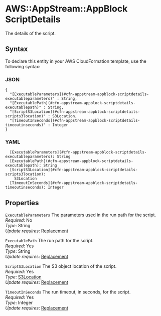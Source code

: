 # AWS::AppStream::AppBlock ScriptDetails<a name="aws-properties-appstream-appblock-scriptdetails"></a>

The details of the script\.

## Syntax<a name="aws-properties-appstream-appblock-scriptdetails-syntax"></a>

To declare this entity in your AWS CloudFormation template, use the following syntax:

### JSON<a name="aws-properties-appstream-appblock-scriptdetails-syntax.json"></a>

```
{
  "[ExecutableParameters](#cfn-appstream-appblock-scriptdetails-executableparameters)" : String,
  "[ExecutablePath](#cfn-appstream-appblock-scriptdetails-executablepath)" : String,
  "[ScriptS3Location](#cfn-appstream-appblock-scriptdetails-scripts3location)" : S3Location,
  "[TimeoutInSeconds](#cfn-appstream-appblock-scriptdetails-timeoutinseconds)" : Integer
}
```

### YAML<a name="aws-properties-appstream-appblock-scriptdetails-syntax.yaml"></a>

```
  [ExecutableParameters](#cfn-appstream-appblock-scriptdetails-executableparameters): String
  [ExecutablePath](#cfn-appstream-appblock-scriptdetails-executablepath): String
  [ScriptS3Location](#cfn-appstream-appblock-scriptdetails-scripts3location): 
    S3Location
  [TimeoutInSeconds](#cfn-appstream-appblock-scriptdetails-timeoutinseconds): Integer
```

## Properties<a name="aws-properties-appstream-appblock-scriptdetails-properties"></a>

`ExecutableParameters`  <a name="cfn-appstream-appblock-scriptdetails-executableparameters"></a>
The parameters used in the run path for the script\.  
*Required*: No  
*Type*: String  
*Update requires*: [Replacement](https://docs.aws.amazon.com/AWSCloudFormation/latest/UserGuide/using-cfn-updating-stacks-update-behaviors.html#update-replacement)

`ExecutablePath`  <a name="cfn-appstream-appblock-scriptdetails-executablepath"></a>
The run path for the script\.  
*Required*: Yes  
*Type*: String  
*Update requires*: [Replacement](https://docs.aws.amazon.com/AWSCloudFormation/latest/UserGuide/using-cfn-updating-stacks-update-behaviors.html#update-replacement)

`ScriptS3Location`  <a name="cfn-appstream-appblock-scriptdetails-scripts3location"></a>
The S3 object location of the script\.  
*Required*: Yes  
*Type*: [S3Location](aws-properties-appstream-appblock-s3location.md)  
*Update requires*: [Replacement](https://docs.aws.amazon.com/AWSCloudFormation/latest/UserGuide/using-cfn-updating-stacks-update-behaviors.html#update-replacement)

`TimeoutInSeconds`  <a name="cfn-appstream-appblock-scriptdetails-timeoutinseconds"></a>
The run timeout, in seconds, for the script\.  
*Required*: Yes  
*Type*: Integer  
*Update requires*: [Replacement](https://docs.aws.amazon.com/AWSCloudFormation/latest/UserGuide/using-cfn-updating-stacks-update-behaviors.html#update-replacement)